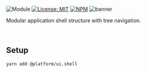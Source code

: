 ![Module](https://img.shields.io/badge/%40platform-ui.shell-%23EA4E7E.svg)
[![License: MIT](https://img.shields.io/badge/license-MIT-blue.svg)](https://opensource.org/licenses/MIT)
[![NPM](https://img.shields.io/npm/v/@platform/ui.shell.svg?colorB=blue&style=flat)](https://www.npmjs.com/package/@platform/ui.shell)
![banner](https://user-images.githubusercontent.com/185555/63977796-ccf07b80-cb08-11e9-9bd5-8b9742d2ff56.png)

Modular application shell structure with tree navigation.



<p>&nbsp;<p>


## Setup

    yarn add @platform/ui.shell



<p>&nbsp;<p>
<p>&nbsp;<p>
